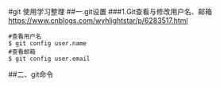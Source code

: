 #git 使用学习整理
##一.git设置
###1.Git查看与修改用户名、邮箱
https://www.cnblogs.com/wyhlightstar/p/6283517.html

    #查看用户名
    $ git config user.name
    #查看邮箱
    $ git config user.email


##二、git命令